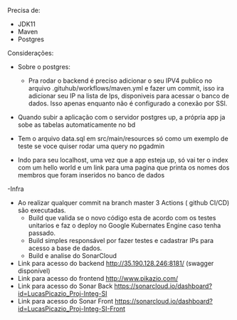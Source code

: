 Precisa de:
  - JDK11
  - Maven
  - Postgres
  
Considerações: 
 
- Sobre o postgres:
  - Pra rodar o backend é preciso adicionar o seu IPV4 publico no arquivo .gituhub/workflows/maven.yml e fazer um commit, isso ira adicionar seu IP na lista de Ips, disponiveis      para acessar o banco de dados. Isso apenas enquanto não é configurado a conexão por SSl.

- Quando subir a aplicação com o servidor postgres up, a própria app ja sobe as tabelas automaticamente no bd

- Tem o arquivo data.sql em src/main/resources só como um exemplo de teste se voce quiser rodar uma query no pgadmin

- Indo para seu localhost, uma vez que a app esteja up, só vai ter o index com um hello world e um link para uma pagina que printa os nomes dos membros
  que foram inseridos no banco de dados
  
 -Infra
   - Ao realizar qualquer commit na branch master 3 Actions ( github CI/CD) são executadas.
      - Build que valida se o novo código esta de acordo com os testes unitarios e faz o deploy no Google Kubernates Engine caso tenha passado.
      - Build simples responsável por fazer testes e cadastrar IPs para acesso a base de dados.
      - Build e analise do SonarCloud
   - Link para acesso do backend http://35.190.128.246:8181/ (swagger disponível)
   - Link para acesso do frontend http://www.pikazio.com/
   - Link para acesso do Sonar Back https://sonarcloud.io/dashboard?id=LucasPicazio_Proj-Integ-SI
   - Link para acesso do Sonar Front https://sonarcloud.io/dashboard?id=LucasPicazio_Proj-Integ-SI-Front
